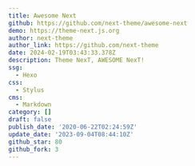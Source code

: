 ```yaml
---
title: Awesome Next
github: https://github.com/next-theme/awesome-next
demo: https://theme-next.js.org
author: next-theme
author_link: https://github.com/next-theme
date: 2024-02-19T03:43:33.378Z
description: Theme NexT, AWESOME NexT!
ssg:
  - Hexo
css:
  - Stylus
cms:
  - Markdown
category: []
draft: false
publish_date: '2020-06-22T02:24:59Z'
update_date: '2023-09-04T08:44:10Z'
github_star: 80
github_fork: 3
---
```


